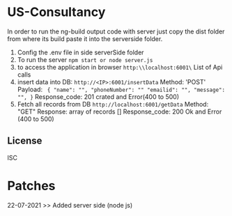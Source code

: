 # US-Consultancy
In order to run the ng-build output code with server just copy the dist folder from where its build paste it into the serverside folder. 
1. Config the .env file in side serverSide folder 
2. To run the server ``` npm start or node server.js ```
3.  to access the application in browser ``` http:\\localhost:6001\ ```
List of Api calls
1. insert data into DB: ``` http://<IP>:6001/insertData ``` 
   Method: 'POST'
   Payload: ``` {
      "name": "",
      "phoneNumber": ""
      "emailid": "",
      "message": "",
   }```
   Response_code: 201 crated and Error(400 to 500) 
2. Fetch all records from DB ```http://localhost:6001/getData```
    Method: "GET"
    Response: array of records []
    Response_code: 200 Ok  and Error (400 to 500)
 
License
----
ISC

# Patches 
22-07-2021 >>  Added server side (node js) 